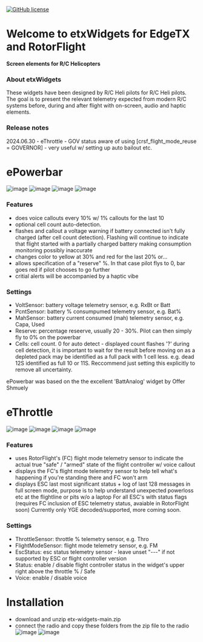 [![GitHub license](https://img.shields.io/github/license/bob01/etxwidgets)](https://github.com/bob01/etxwidgets/main/LICENSE)


# Welcome to etxWidgets for EdgeTX and RotorFlight
**Screen elements for R/C Helicopters**


### About etxWidgets
These widgets have been designed by R/C Heli pilots for R/C Heli pilots.
The goal is to present the relevant telemetry expected from modern R/C systems before, during and after flight with on-screen, audio and haptic elements.

### Release notes
2024.06.30 - eThrottle - GOV status aware of using [crsf_flight_mode_reuse = GOVERNOR] - very useful w/ setting up auto bailout etc.


# ePowerbar
![image](https://github.com/bob01/etxwidgets/assets/4014433/31942e6a-a4ba-4ae8-943b-a3cb83a7d4ab)
![image](https://github.com/bob01/etxwidgets/assets/4014433/aed6ee88-e325-405c-bf60-df8a25913d84)
![image](https://github.com/bob01/etxwidgets/assets/4014433/085ecfe2-60d3-499f-bcd6-84455cb73eca)
![image](https://github.com/bob01/etxwidgets/assets/4014433/d0a0d1fe-a1ee-46ae-a0b3-61e6d423d117)

### Features
- does voice callouts every 10% w/ 1% callouts for the last 10
- optional cell count auto-detection.
- flashes and callout a voltage warning if battery connected isn't fully charged (after cell count detection).
Flashing will continue to indicate that flight started with a partially charged battery making consumption monitoring possibly inaccurate
- changes color to yellow at 30% and red for the last 20% or...
- allows specification of a "reserve" %. In that case pilot flys to 0, bar goes red if pilot chooses to go further
- critial alerts will be accompanied by a haptic vibe

### Settings
- VoltSensor:    battery voltage telemetry sensor, e.g. RxBt or Batt
- PcntSensor:    battery % consumpumed telemetry sensor, e.g. Bat%
- MahSensor:     battery current consumed (mah) telemetry sensor, e.g. Capa, Used
- Reserve:       percentage reseerve, usually 20 - 30%. Pilot can then simply fly to 0% on the powerbar 
- Cells:         cell count. 0 for auto detect - displayed count flashes '?' during cell detection, it is important to wait for the result before moving on as a depleted pack may be identified as a full pack with 1 cell less. e.g. dead 12S identified as full 10 or 11S. Reccommend just setting this explicitly to remove all uncertainty.

ePowerbar was based on the the excellent 'BattAnalog' widget by Offer Shmuely


# eThrottle
![image](https://github.com/bob01/etxwidgets/assets/4014433/fb6135be-484a-4159-aaa3-a8dc52de5a39)
![image](https://github.com/bob01/etxwidgets/assets/4014433/d935f4f2-1cbb-4d3b-8c24-8a240bb498ed)
![image](https://github.com/bob01/etxwidgets/assets/4014433/a94fffd5-9e0a-4e15-a427-3ec466ef6cd0)
![image](https://github.com/bob01/etxwidgets/assets/4014433/4ebc46c3-676f-43f6-befc-153ae7bc294d)

### Features
- uses RotorFlight's (FC) flight mode telemetry sensor to indicate the actual true "safe" / "armed" state of the flight controller w/ voice callout
- displays the FC's flight mode telemetry sensor to help tell what's happening if you're standing there and FC won't arm
- displays ESC last most significant status + log of last 128 messages in full screen mode, purpose is to help understand unexpected powerloss etc at the flightline or pits w/o a laptop
For all ESC's with status flags (requires FC inclusion of ESC telemetry status, avaiable in RotorFlight soon)
Currently only YGE decoded/supported, more coming soon.

### Settings
- ThrottleSensor:      throttle % telemetry sensor, e.g. Thro
- FlightModeSensor:    flight mode telemetry sensor, e.g. FM
- EscStatus:           esc status telemetry sensor - leave unset "---" if not supported by ESC or flight controller version
- Status:              enable / disable flight controller status in the widget's upper right above the throttle % / Safe 
- Voice:               enable / disable voice


# Installation
- download and unzip etx-widgets-main.zip
- connect the radio and copy these folders from the zip file to the radio
![image](https://github.com/bob01/etx-widgets/assets/4014433/876cdaa9-a6a7-46b9-8e36-bde02218bb6b)
![image](https://github.com/bob01/etx-widgets/assets/4014433/56171f48-e973-4ed5-9220-a4d11e5756e8)
